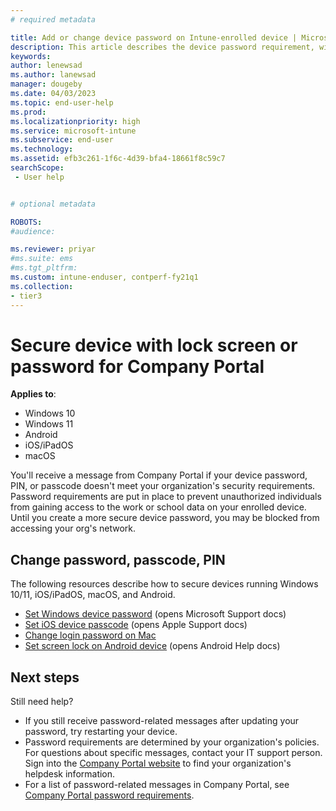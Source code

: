 ```yaml
---
# required metadata

title: Add or change device password on Intune-enrolled device | Microsoft Docs
description: This article describes the device password requirement, with resources for Windows, Android, and iOS/iPadOS. 
keywords:
author: lenewsad
ms.author: lanewsad
manager: dougeby
ms.date: 04/03/2023
ms.topic: end-user-help
ms.prod:
ms.localizationpriority: high
ms.service: microsoft-intune
ms.subservice: end-user
ms.technology:
ms.assetid: efb3c261-1f6c-4d39-bfa4-18661f8c59c7
searchScope:
 - User help


# optional metadata

ROBOTS:  
#audience:

ms.reviewer: priyar
#ms.suite: ems
#ms.tgt_pltfrm:
ms.custom: intune-enduser, contperf-fy21q1
ms.collection:
- tier3
---
```

 
# Secure device with lock screen or password for Company Portal  

 **Applies to**:  
 * Windows 10  
 * Windows 11  
 * Android  
 * iOS/iPadOS  
 * macOS  

You'll receive a message from Company Portal if your device password, PIN, or passcode doesn't meet your organization's security requirements. Password requirements are put in place to prevent unauthorized individuals from gaining access to the work or school data on your enrolled device. Until you create a more secure device password, you may be blocked from accessing your org's network.  

## Change password, passcode, PIN  

The following resources describe how to secure devices running Windows 10/11, iOS/iPadOS, macOS, and Android.  

- [Set Windows device password](https://support.microsoft.com/windows/windows-sign-in-options-and-account-protection-7b34d4cf-794f-f6bd-ddcc-e73cdf1a6fbf) (opens Microsoft Support docs) 
- [Set iOS device passcode](https://support.apple.com/HT204060#:~:text=%20Set%20up%20a%20passcode%20%201%20On,to%20confirm%20it%20and%20activate%20it.%20More%20) (opens Apple Support docs)  
- [Change login password on Mac](https://support.apple.com/guide/mac-help/change-the-login-password-on-mac-mchlp1550/mac#:~:text=1%20On%20your%20Mac%2C%20choose%20Apple%20menu%20%3E,next%20to%20the%20New%20Password%20field.%20See%20More)  
- [Set screen lock on Android device](https://support.google.com/android/answer/9079129) (opens Android Help docs)  

## Next steps
Still need help?  

* If you still receive password-related messages after updating your password, try restarting your device.  
* Password requirements are determined by your organization's policies. For questions about specific messages, contact your IT support person. Sign into the [Company Portal website](https://go.microsoft.com/fwlink/?linkid=2010980) to find your organization's helpdesk information.  
* For a list of password-related messages in Company Portal, see [Company Portal password requirements](intune-company-portal-password-message-reference.md).  